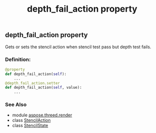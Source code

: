 ﻿---
title: depth_fail_action property
second_title: Aspose.3D for Python via .NET API References
description: 
type: docs
weight: 40
url: /python-net/aspose.threed.render/stencilstate/depth_fail_action/
is_root: false
---

## depth_fail_action property


Gets or sets the stencil action when stencil test pass but depth test fails.
### Definition:
```python
@property
def depth_fail_action(self):
    ...
@depth_fail_action.setter
def depth_fail_action(self, value):
    ...
```

### See Also
* module [aspose.threed.render](../../)
* class [StencilAction](/3d/python-net/aspose.threed.render/stencilaction)
* class [StencilState](/3d/python-net/aspose.threed.render/stencilstate)
